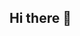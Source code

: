 ## Hi there 👋

<!--
**NateA369/NateA369** is a ✨ _special_ ✨ repository because its `README.md` (this file) appears on your GitHub profile.

Here are some ideas to get you started:

- 🔭 I’m currently working on projects for my portfolio 
- 🌱 I’m currently learning Tableau and ML principles 
- 👯 I’m looking to collaborate on no-profit projects
- 🤔 I’m looking for help with 
- 💬 Ask me about ...
- 📫 How to reach me: ...
- 😄 Pronouns: ...
- ⚡ Fun fact: ...
-->

